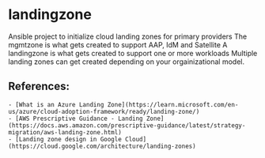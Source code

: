 # landingzone
Ansible project to initialize cloud landing zones for primary providers
The mgmtzone is what gets created to support AAP, IdM and Satellite
A landingzone is what gets created to support one or more workloads
Multiple landing zones can get created depending on your orgainizational model.

## References:
    - [What is an Azure Landing Zone](https://learn.microsoft.com/en-us/azure/cloud-adoption-framework/ready/landing-zone/)
    - [AWS Prescriptive Guidance - Landing Zone](https://docs.aws.amazon.com/prescriptive-guidance/latest/strategy-migration/aws-landing-zone.html)
    - [Landing zone design in Google Cloud](https://cloud.google.com/architecture/landing-zones)